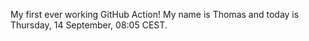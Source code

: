 My first ever working GitHub Action!
My name is Thomas and today is Thursday, 14 September, 08:05 CEST. 
